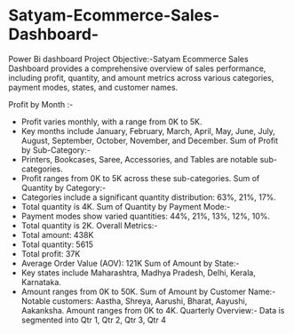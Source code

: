 # Satyam-Ecommerce-Sales-Dashboard-
Power Bi dashboard 
Project Objective:-Satyam Ecommerce Sales Dashboard provides a comprehensive overview of sales performance, including profit, quantity, and amount metrics across various categories, payment modes, states, and customer names.

Profit by Month :-
* Profit varies monthly, with a range from 0K to 5K.
* Key months include January, February, March, April, May, June, July, August, September, October, November, and December.
Sum of Profit by Sub-Category:-
* Printers, Bookcases, Saree, Accessories, and Tables are notable sub-categories.
* Profit ranges from 0K to 5K across these sub-categories.
Sum of Quantity by Category:-
* Categories include a significant quantity distribution: 63%, 21%, 17%.
* Total quantity is 4K.
Sum of Quantity by Payment Mode:-
* Payment modes show varied quantities: 44%, 21%, 13%, 12%, 10%.
* Total quantity is 2K.
Overall Metrics:-
* Total amount: 438K
* Total quantity: 5615
* Total profit: 37K
* Average Order Value (AOV): 121K
Sum of Amount by State:-
* Key states include Maharashtra, Madhya Pradesh, Delhi, Kerala, Karnataka.
* Amount ranges from 0K to 50K.
Sum of Amount by Customer Name:-
Notable customers: Aastha, Shreya, Aarushi, Bharat, Aayushi, Aakanksha.
Amount ranges from 0K to 4K.
Quarterly Overview:-
Data is segmented into Qtr 1, Qtr 2, Qtr 3, Qtr 4
